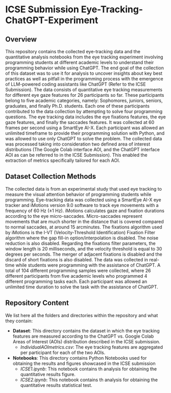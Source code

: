 # ICSE Submission Eye-Tracking-ChatGPT-Experiment
## Overview
This repository contains the collected eye-tracking data and the quantitative analysis notebooks from the eye tracking experiment involving programming students at different academic levels to understand their programming behavior while using ChatGPT. The end goal of the collection of this dataset was to use it for analysis to uncover insights about key best practices as well as pitfall in the programming process with the emergence of LLM-powered coding assistants like ChatGPT (Refer to the ICSE Submission). The data consists of quantitative eye tracking measurements for different eye gaze features for 26 participants so far. These participants belong to five academic categories, namely: Sophomores, juniors, seniors, graduates, and finally Ph.D. students. Each one of these participants contributed to the data collection by attempting to solve four programming questions. The eye tracking data includes the eye fixations features, the eye gaze features, and finally the saccades features. It was collected at 60 frames per second using a SmartEye AI-X. Each participant was allowed an unlimited timeframe to provide their programming solution with Python, and was allowed to use only ChatGPT to solve the problem.  The collected data was processed taking into consideration two defined area of interest distributions (The Google Colab interface AOI, and the ChatGPT interface AOI as can be referred to in the ICSE Submission). This enabled the extraction of metrics specifically tailored for each AOI.
## Dataset Collection Methods
The collected data is from an experimental study that used eye tracking to measure the visual attention behavior of programming students while programming.  Eye-tracking data was collected using a SmartEye AI-X eye tracker and iMotions version 9.0 software to track eye movements with a frequency of 60 Hz (±1 Hz). iMotions calculates gaze and fixation durations according to the eye micro-saccades. Micro-saccades represent movements that are much shorter in the distance that is covered compared to normal saccades, at around 15 arcminutes. The fixations algorithm used by iMotions is the I-VT (Velocity-Threshold Identification) Fixation Filter algorithm where the gap fill-in option/interpolation is disabled. The noise reduction is also disabled. Regarding the fixations filter parameters, the window length is 20 milliseconds, and the velocity threshold is equal to 30 degrees per seconds. The merger of adjacent fixations is disabled and the discard of short fixations is also disabled. The data was collected in real-time while students were programming with the assistance of ChatGPT. A total of 104 different programming samples were collected, where 26 different participants from five academic levels who programmed 4 different programming tasks each. Each participant was allowed an unlimited time duration to solve the task with the assistance of ChatGPT. 
## Repository Content
We list here all the folders and directories within the repository and what they contain:
- **Dataset**: This directory contains the dataset in which the eye tracking features are measured according to the ChatGPT vs. Google Colab Areas of Interest (AOIs) distribution described in the ICSE submission.
  - *IndividualAOImetrics.csv*: The eye tracking features are aggregated per participant for each of the two AOIs.
- **Notebooks**: This directory contains Python Notebooks used for obtaining the results and figures showcased in the ICSE submission
  - *ICSE1.ipynb*: This notebook contains th analysis for obtaining the quantitative results figure.
  - *ICSE2.ipynb*: This notebook contains th analysis for obtaining the quantitative results statistical test.
